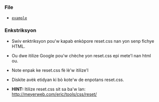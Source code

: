 ### File

* [`example`](Unsolved/example.html)

### Enkstriksyon

* Swiv enktriksyon pou'w kapab enkòpore reset.css nan yon senp fichye HTML.

* Ou dwe itilize Google pou'w chèche yon reset.css epi mete'l nan html ou. 

* Note enpak ke reset.css fè lè'w itilize'l

* Diskite avèk etidyan ki bò kote'w de enpotans reset.css.

* **HINT:** Itilize reset.css sit sa ba'w lan: <http://meyerweb.com/eric/tools/css/reset/>